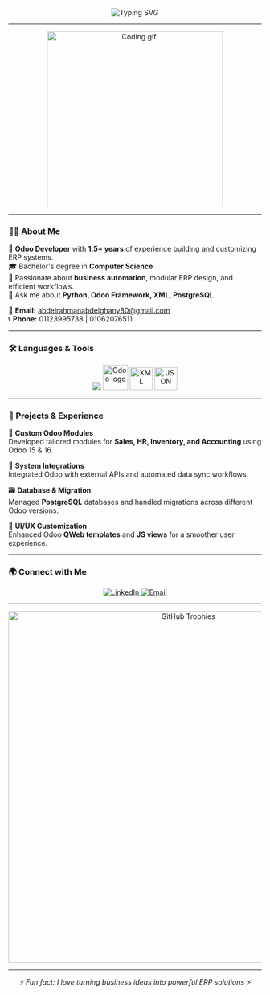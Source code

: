 <!-- 💜 Abdelrahman Abdelghany | Odoo Developer 💜 -->

<div align="center">
  <img src="https://readme-typing-svg.demolab.com?font=Fira+Code&pause=1000&color=8A2BE2&center=true&vCenter=true&width=600&lines=Hi+👋+I'm+Abdelrahman+Abdelghany;Odoo+Developer;Python+%7C+XML+%7C+PostgreSQL+%7C+Odoo+Framework;Welcome+to+my+GitHub+Profile!" alt="Typing SVG" />
</div>

---

<div align="center">
  <img src="https://media.giphy.com/media/qgQUggAC3Pfv687qPC/giphy.gif" width="350" alt="Coding gif"/>
</div>

---

### 👨‍💻 About Me  

💼 **Odoo Developer** with **1.5+ years** of experience building and customizing ERP systems.  
🎓 Bachelor's degree in **Computer Science**  
🚀 Passionate about **business automation**, modular ERP design, and efficient workflows.  
💬 Ask me about **Python, Odoo Framework, XML, PostgreSQL**  

📧 **Email:** abdelrahmanabdelghany80@gmail.com  
📞 **Phone:** 01123995738 | 01062076511  

---

### 🛠️ Languages & Tools  

<p align="center">
  <img src="https://skillicons.dev/icons?i=python,postgresql,git,html,css,javascript,vscode,linux" />
  <img src="https://www.odoo.com/web/image/website/1/logo/Odoo?unique=915d2f8" width="50" alt="Odoo logo"/>
  <img src="https://www.svgrepo.com/show/373632/xml.svg" width="45" alt="XML"/>
  <img src="https://www.svgrepo.com/show/373632/json.svg" width="45" alt="JSON"/>
</p>

---

### 🚀 Projects & Experience  

🧩 **Custom Odoo Modules**  
Developed tailored modules for **Sales, HR, Inventory, and Accounting** using Odoo 15 & 16.  

🔗 **System Integrations**  
Integrated Odoo with external APIs and automated data sync workflows.  

🗃️ **Database & Migration**  
Managed **PostgreSQL** databases and handled migrations across different Odoo versions.  

🎨 **UI/UX Customization**  
Enhanced Odoo **QWeb templates** and **JS views** for a smoother user experience.  

---

### 🌍 Connect with Me  

<p align="center">
  <a href="https://www.linkedin.com/in/abdelrahman-abdelghany-1474b3230" target="_blank">
    <img src="https://img.shields.io/badge/LinkedIn-Abdelrahman%20Abdelghany-8A2BE2?logo=linkedin&logoColor=white" alt="LinkedIn"/>
  </a>
  <a href="mailto:abdelrahmanabdelghany80@gmail.com">
    <img src="https://img.shields.io/badge/Email-abdelrahmanabdelghany80%40gmail.com-D14836?logo=gmail&logoColor=white" alt="Email"/>
  </a>
</p>

---

<div align="center">
  <img src="https://github-profile-trophy.vercel.app/?username=abdelrahman-abdelghany4&theme=radical&no-frame=true&no-bg=true&margin-w=5" alt="GitHub Trophies" width="700"/>
</div>

---

<div align="center">
  <i>⚡ Fun fact: I love turning business ideas into powerful ERP solutions ⚡</i>
</div>
